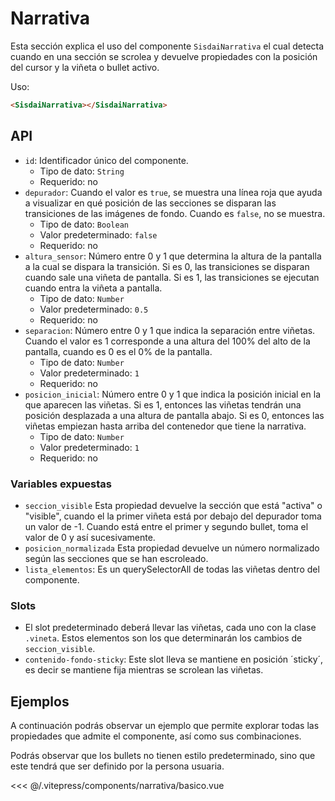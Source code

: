 <script setup>
import EjemploBasico from "../../.vitepress/components/narrativa/basico.vue";
</script>

# Narrativa

Esta sección explica el uso del componente `SisdaiNarrativa` el cual detecta cuando en una sección se scrolea y devuelve propiedades con la posición del cursor y la viñeta o bullet activo.

Uso:

```html
<SisdaiNarrativa></SisdaiNarrativa>
```

<section id="api">

## API

- `id`: Identificador único del componente.
  - Tipo de dato: `String`
  - Requerido: no
- `depurador`: Cuando el valor es `true`, se muestra una línea roja que ayuda a visualizar en qué posición de las secciones se disparan las transiciones de las imágenes de fondo. Cuando es `false`, no se muestra.
  - Tipo de dato: `Boolean`
  - Valor predeterminado: `false`
  - Requerido: no
- `altura_sensor`: Número entre 0 y 1 que determina la altura de la pantalla a la cual se dispara la transición. Si es 0, las transiciones se disparan cuando sale una viñeta de pantalla. Si es 1, las transiciones se ejecutan cuando entra la viñeta a pantalla.
  - Tipo de dato: `Number`
  - Valor predeterminado: `0.5`
  - Requerido: no
- `separacion`: Número entre 0 y 1 que indica la separación entre viñetas. Cuando el valor es 1 corresponde a una altura del 100% del alto de la pantalla, cuando es 0 es el 0% de la pantalla.
  - Tipo de dato: `Number`
  - Valor predeterminado: `1`
  - Requerido: no
- `posicion_inicial`: Número entre 0 y 1 que indica la posición inicial en la que aparecen las viñetas. Si es 1, entonces las viñetas tendrán una posición desplazada a una altura de pantalla abajo. Si es 0, entonces las viñetas empiezan hasta arriba del contenedor que tiene la narrativa.
  - Tipo de dato: `Number`
  - Valor predeterminado: `1`
  - Requerido: no

### Variables expuestas

- `seccion_visible` Esta propiedad devuelve la sección que está "activa" o "visible", cuando el la primer viñeta está por debajo del depurador toma un valor de -1. Cuando está entre el primer y segundo bullet, toma el valor de 0 y así sucesivamente.
- `posicion_normalizada` Esta propiedad devuelve un número normalizado según las secciones que se han escroleado.
- `lista_elementos`: Es un querySelectorAll de todas las viñetas dentro del componente.

### Slots

- El slot predeterminado deberá llevar las viñetas, cada uno con la clase `.vineta`. Estos elementos son los que determinarán los cambios de `seccion_visible`.
- `contenido-fondo-sticky`: Este slot lleva se mantiene en posición ´sticky´, es decir se mantiene fija mientras se scrolean las viñetas.

</section>

<section id="ejemplos">

## Ejemplos

A continuación podrás observar un ejemplo que permite explorar todas las propiedades que admite el componente, así como sus combinaciones.

Podrás observar que los bullets no tienen estilo predeterminado, sino que este tendrá que ser definido por la persona usuaria.

<!-- <utils-ejemplo-doc ruta="narrativa/basico.vue"/> -->
<EjemploBasico />
<<< @/.vitepress/components/narrativa/basico.vue

</section>
